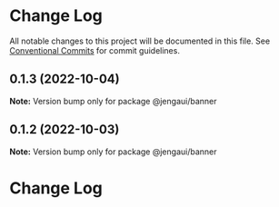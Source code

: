 # Change Log

All notable changes to this project will be documented in this file.
See [Conventional Commits](https://conventionalcommits.org) for commit guidelines.

## 0.1.3 (2022-10-04)

**Note:** Version bump only for package @jengaui/banner

## 0.1.2 (2022-10-03)

**Note:** Version bump only for package @jengaui/banner

# Change Log
